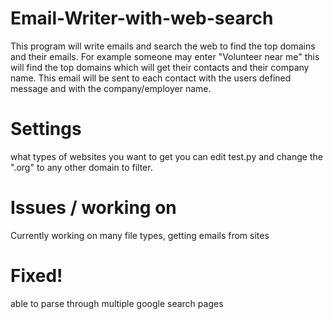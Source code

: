 # Email-Writer-with-web-search
This program will write emails and search the web to find the top domains and their emails. For example someone may enter "Volunteer near me" this will find the top domains which will get their contacts and their company name. This email will be sent to each contact with the users defined message and with the company/employer name.



# Settings
what types of websites you want to get you can edit test.py and change the ".org" to any other domain to filter.

# Issues / working on
Currently working on many file types, getting emails from sites

# Fixed!
able to parse through multiple google search pages
